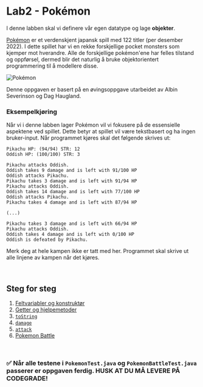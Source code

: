 # Lab2 - Pokémon
I denne labben skal vi definere vår egen datatype og lage **objekter**.

[Pokémon](https://en.wikipedia.org/wiki/Pok%C3%A9mon) er et verdenskjent japansk spill med 122 titler (per desember 2022). I dette spillet har vi en rekke forskjellige pocket monsters som kjemper mot hverandre. Alle de forskjellige pokémon'ene har felles tilstand og oppførsel, dermed blir det naturlig å bruke objektorientert programmering til å modellere disse.

![Pokémon](https://upload.wikimedia.org/wikipedia/commons/thumb/9/98/International_Pok%C3%A9mon_logo.svg/640px-International_Pok%C3%A9mon_logo.svg.png)


Denne oppgaven er basert på en øvingsoppgave utarbeidet av Albin Severinson og Dag Haugland.

### Eksempelkjøring
Når vi i denne labben lager Pokémon vil vi fokusere på de essensielle aspektene ved spillet. Dette betyr at spillet vil være tekstbasert og ha ingen bruker-input. Når programmet kjøres skal det følgende skrives ut:
```
Pikachu HP: (94/94) STR: 12
Oddish HP: (100/100) STR: 3

Pikachu attacks Oddish.
Oddish takes 9 damage and is left with 91/100 HP
Oddish attacks Pikachu.
Pikachu takes 3 damage and is left with 91/94 HP
Pikachu attacks Oddish.
Oddish takes 14 damage and is left with 77/100 HP
Oddish attacks Pikachu.
Pikachu takes 4 damage and is left with 87/94 HP

(...)

Pikachu takes 3 damage and is left with 66/94 HP
Pikachu attacks Oddish.
Oddish takes 4 damage and is left with 0/100 HP
Oddish is defeated by Pikachu.
```
Merk deg at hele kampen ikke er tatt med her. Programmet skal skrive ut alle linjene av kampen når det kjøres.

<br>

## Steg for steg

1. [Feltvariabler og konstruktør](./guide/01-feltvariabler_og_konstruktor.md)
2. [Getter og hjelpemetoder](./guide/02-getter_og_hjelpemetoder.md)
3. [`toString`](./guide/03-toString.md)
4. [`damage`](./guide/04-damage.md)
5. [`attack`](./guide/05-attack.md)
6. [Pokemon Battle](./guide/06-pokemon_battle.md)

<br>

### ✅ Når alle testene i `PokemonTest.java` og `PokemonBattleTest.java` passerer er oppgaven ferdig. HUSK AT DU MÅ LEVERE PÅ CODEGRADE!

